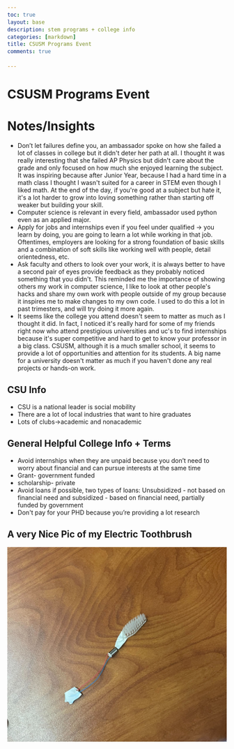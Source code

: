 ```yaml
---
toc: true
layout: base
description: stem programs + college info  
categories: [markdown]
title: CSUSM Programs Event 
comments: true

---
```


# CSUSM Programs Event 
# Notes/Insights
- Don’t let failures define you, an ambassador spoke on how she failed a lot of classes in college but it didn't deter her path at all. I thought it was really interesting that she failed AP Physics but didn't care about the grade and only focused on how much she enjoyed learning the subject. It was inspiring because after Junior Year, because I had a hard time in a math class I thought I wasn't suited for a career in STEM even though I liked math. At the end of the day, if you're good at a subject but hate it, it's a lot harder to grow into loving something rather than starting off weaker but building your skill. 
- Computer science is relevant in every field, ambassador used python even as an applied major. 
- Apply for jobs and internships even if you feel under qualified → you learn by doing, you are going to learn a lot while working in that job. Oftentimes, employers are looking for a strong foundation of basic skills and a combination of soft skills like working well with people, detail orientedness, etc. 
- Ask faculty and others to look over your work, it is always better to have a second pair of eyes provide feedback as they probably noticed something that you didn't. This reminded me the importance of showing others my work in computer science, I like to look at other people's hacks and share my own work with people outside of my group because it inspires me to make changes to my own code. I used to do this a lot in past trimesters, and will try doing it more again. 
- It seems like the college you attend doesn't seem to matter as much as I thought it did. In fact, I noticed it's really hard for some of my friends right now who attend prestigious universities and uc's to find internships because it's super competitive and hard to get to know your professor in a big class. CSUSM, although it is a much smaller school, it seems to provide a lot of opportunities and attention for its students. A big name for a university doesn't matter as much if you haven't done any real projects or hands-on work. 

## CSU Info
- CSU is a national leader is social mobility
- There are a lot of local industries that want to hire graduates 
- Lots of clubs→academic and nonacademic 

## General Helpful College Info + Terms
- Avoid internships when they are unpaid because you don’t need to worry about financial and can pursue interests at the same time 
- Grant- government funded 
- scholarship- private
- Avoid loans if possible, two types of loans: Unsubsidized - not based on financial need and subsidized - based on financial need, partially funded by government 
- Don't pay for your PHD because you’re providing a lot research 

## A very Nice Pic of my Electric Toothbrush 
![](https://github.com/kayleehou/myproject/blob/master/images/electrictoothbrush.PNG?raw=true)
